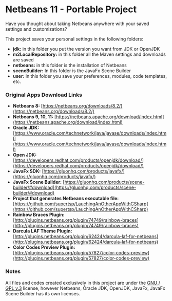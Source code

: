 # Netbeans 11 -  Portable Project

<!-- <img src="docs/images/image-banner.png" align="middle" width="3000"/> -->

Have you thought about taking Netbeans anywhere with your saved settings and customizations?

This project saves your personal settings in the following folders:

* **jdk:** in this folder you put the version you want from JDK or OpenJDK
* **m2LocalRepository:** in this folder all the Maven settings and downloads are saved
* **netbeans:** in this folder is the installation of Netbeans
* **sceneBuilder:** In this folder is the JavaFx Scene Builder
* **user:** in this folder you save your preferences, modules, code templates, etc.

### Original Apps Download Links
* **Netbeans 8:** [https://netbeans.org/downloads/8.2/](https://netbeans.org/downloads/8.2/)
* **Netbeans 9, 10, 11:** [https://netbeans.apache.org/download/index.html](https://netbeans.apache.org/download/index.html)
* **Oracle JDK:** [https://www.oracle.com/technetwork/java/javase/downloads/index.html](https://www.oracle.com/technetwork/java/javase/downloads/index.html)
* **Open JDK:** [https://developers.redhat.com/products/openjdk/download/](https://developers.redhat.com/products/openjdk/download/)
* **JavaFx SDK:** [https://gluonhq.com/products/javafx/](https://gluonhq.com/products/javafx/)
* **JavaFx Scene Builder:** [https://gluonhq.com/products/scene-builder/#download](https://gluonhq.com/products/scene-builder/#download)
* **Project that generates Netbeans executable file:** [https://github.com/supertsp/LauchingAnOtherAppWithCSharp](https://github.com/supertsp/LauchingAnOtherAppWithCSharp)
* **Rainbow Braces Plugin:** [http://plugins.netbeans.org/plugin/74749/rainbow-braces](http://plugins.netbeans.org/plugin/74749/rainbow-braces)
* **Darcula LAF Theme Plugin:** [http://plugins.netbeans.org/plugin/62424/darcula-laf-for-netbeans](http://plugins.netbeans.org/plugin/62424/darcula-laf-for-netbeans)
* **Color Codes Preview Plugin:** [http://plugins.netbeans.org/plugin/57827/color-codes-preview](http://plugins.netbeans.org/plugin/57827/color-codes-preview)


### Notes
All files and codes created exclusively in this project are under the [GNU / GPL v.3](https://www.gnu.org/licenses/gpl-3.0.en.html) license, however Netbeans, Oracle JDK, OpenJDK, JavaFx, JavaFx Scene Builder has its own licenses.
